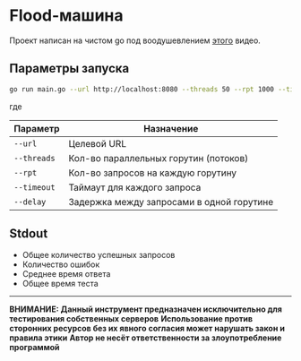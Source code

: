 
# Flood-машина

Проект написан на чистом go под воодушевлением [этого](https://youtu.be/zXM7ZbOF-MU?si=awFsQ2Z6ne6e84fS) видео.

## Параметры запуска

```bash
go run main.go --url http://localhost:8080 --threads 50 --rpt 1000 --timeout 3s --delay 100ms
```

где

| Параметр      | Назначение                               |
|---------------|------------------------------------------|
| `--url`       | Целевой URL                              |
| `--threads`   | Кол-во параллельных горутин (потоков)    |
| `--rpt`       | Кол-во запросов на каждую горутину       |
| `--timeout`   | Таймаут для каждого запроса              |
| `--delay`     | Задержка между запросами в одной горутине|

## Stdout

- Общее количество успешных запросов
- Количество ошибок
- Среднее время ответа
- Общее время теста

---
**ВНИМАНИЕ: Данный инструмент предназначен исключительно для тестирования собственных серверов**
**Использование против сторонних ресурсов без их явного согласия может нарушать закон и правила этики**
**Автор не несёт ответственности за злоупотребление программой**
